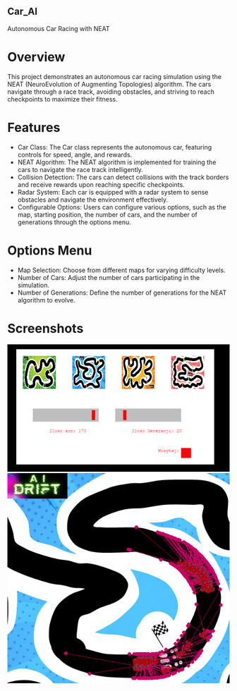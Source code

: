 ## Car_AI
Autonomous Car Racing with NEAT

# Overview

This project demonstrates an autonomous car racing simulation using the NEAT (NeuroEvolution of Augmenting Topologies) algorithm.
The cars navigate through a race track, avoiding obstacles, and striving to reach checkpoints to maximize their fitness.

# Features

- Car Class: The Car class represents the autonomous car, featuring controls for speed, angle, and rewards.
- NEAT Algorithm: The NEAT algorithm is implemented for training the cars to navigate the race track intelligently.
- Collision Detection: The cars can detect collisions with the track borders and receive rewards upon reaching specific checkpoints.
- Radar System: Each car is equipped with a radar system to sense obstacles and navigate the environment effectively.
- Configurable Options: Users can configure various options, such as the map, starting position, the number of cars, and the number of generations through the options menu.

# Options Menu

- Map Selection: Choose from different maps for varying difficulty levels.
- Number of Cars: Adjust the number of cars participating in the simulation.
- Number of Generations: Define the number of generations for the NEAT algorithm to evolve.

# Screenshots

![](images/main_window.png)
![](images/game_window.png)

